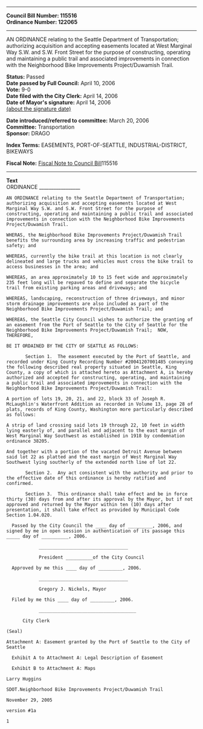 * * * * *  
  
**Council Bill Number: [](#h0)[](#h2)115516**   
**Ordinance Number: 122065**  
  
* * * * *  
  
AN ORDINANCE relating to the Seattle Department of Transportation; authorizing acquisition and accepting easements located at West Marginal Way S.W. and S.W. Front Street for the purpose of constructing, operating and maintaining a public trail and associated improvements in connection with the Neighborhood Bike Improvements Project/Duwamish Trail.  
  
**Status:** Passed   
**Date passed by Full Council:** April 10, 2006   
**Vote:** 9-0   
**Date filed with the City Clerk:** April 14, 2006   
**Date of Mayor's signature:** April 14, 2006   
[(about the signature date)](/~public/approvaldate.htm)   
  
  
**Date introduced/referred to committee:** March 20, 2006   
**Committee:** Transportation   
**Sponsor:** DRAGO   
  
**Index Terms:** EASEMENTS, PORT-OF-SEATTLE, INDUSTRIAL-DISTRICT, BIKEWAYS  
  
**Fiscal Note:** [Fiscal Note to Council Bill](http://clerk.seattle.gov/~public/fnote/115516.htm)[](#h1)[](#h3)115516  
  
* * * * *  
  
**Text**  
    ORDINANCE _________________  
  
    AN ORDINANCE relating to the Seattle Department of Transportation;  
    authorizing acquisition and accepting easements located at West  
    Marginal Way S.W. and S.W. Front Street for the purpose of  
    constructing, operating and maintaining a public trail and associated  
    improvements in connection with the Neighborhood Bike Improvements  
    Project/Duwamish Trail.  
  
    WHERAS, the Neighborhood Bike Improvements Project/Duwamish Trail  
    benefits the surrounding area by increasing traffic and pedestrian  
    safety; and  
  
    WHEREAS, currently the bike trail at this location is not clearly  
    delineated and large trucks and vehicles must cross the bike trail to  
    access businesses in the area; and  
  
    WHEREAS, an area approximately 10 to 15 feet wide and approximately  
    235 feet long will be repaved to define and separate the bicycle  
    trail from existing parking areas and driveways; and  
  
    WHEREAS, landscaping, reconstruction of three driveways, and minor  
    storm drainage improvements are also included as part of the  
    Neighborhood Bike Improvements Project/Duwamish Trail; and  
  
    WHEREAS, the Seattle City Council wishes to authorize the granting of  
    an easement from the Port of Seattle to the City of Seattle for the  
    Neighborhood Bike Improvements Project/Duwamish Trail;  NOW,  
    THEREFORE,  
  
    BE IT ORDAINED BY THE CITY OF SEATTLE AS FOLLOWS:  
  
           Section 1.  The easement executed by the Port of Seattle, and  
    recorded under King County Recording Number #20041207001485 conveying  
    the following described real property situated in Seattle, King  
    County, a copy of which is attached hereto as Attachment A, is hereby  
    authorized and accepted for constructing, operating, and maintaining  
    a public trail and associated improvements in connection with the  
    Neighborhood Bike Improvements Project/Duwamish Trail:  
  
    A portion of lots 19, 20, 21, and 22, block 33 of Joseph R.  
    McLaughlin's Waterfront Addition as recorded in Volume 13, page 28 of  
    plats, records of King County, Washington more particularly described  
    as follows:  
  
    A strip of land crossing said lots 19 through 22, 10 feet in width  
    lying easterly of, and parallel and adjacent to the east margin of  
    West Marginal Way Southwest as established in 1918 by condemnation  
    ordinance 38205.  
  
    And together with a portion of the vacated Detroit Avenue between  
    said lot 22 as platted and the east margin of West Marginal Way  
    Southwest lying southerly of the extended north line of lot 22.  
  
           Section 2.  Any act consistent with the authority and prior to  
    the effective date of this ordinance is hereby ratified and  
    confirmed.  
  
           Section 3.  This ordinance shall take effect and be in force  
    thirty (30) days from and after its approval by the Mayor, but if not  
    approved and returned by the Mayor within ten (10) days after  
    presentation, it shall take effect as provided by Municipal Code  
    Section 1.04.020.  
  
      Passed by the City Council the ____ day of _________, 2006, and  
    signed by me in open session in authentication of its passage this  
    _____ day of __________, 2006.  
  
                _________________________________  
  
                President __________of the City Council  
  
      Approved by me this ____ day of _________, 2006.  
  
                _________________________________  
  
                Gregory J. Nickels, Mayor  
  
      Filed by me this ____ day of _________, 2006.  
  
                ____________________________________  
  
          City Clerk  
  
    (Seal)  
  
    Attachment A: Easement granted by the Port of Seattle to the City of  
    Seattle  
  
      Exhibit A to Attachment A: Legal Description of Easement  
  
      Exhibit B to Attachment A: Maps  
  
    Larry Huggins  
  
    SDOT.Neighborhood Bike Improvements Project/Duwamish Trail  
  
    November 29, 2005  
  
    version #1a  
  
    1  

